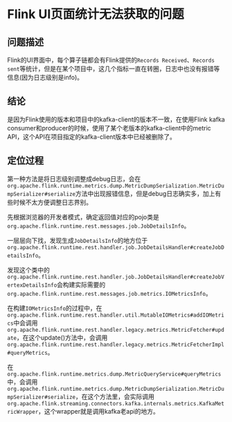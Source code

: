 # Flink UI页面统计无法获取的问题

## 问题描述

Flink的UI界面中，每个算子链都会有Flink提供的`Records Received`、`Records sent`等统计，但是在某个项目中，这几个指标一直在转圈，日志中也没有报错等信息(因为日志级别是info)。

## 结论

是因为Flink使用的版本和项目中的kafka-client的版本不一致，在使用Flink kafka consumer和producer的时候，使用了某个老版本的kafka-client中的metric API，这个API在项目指定的kafka-client版本中已经被删除了。

## 定位过程

第一种方法是将日志级别调整成debug日志，会在`org.apache.flink.runtime.metrics.dump.MetricDumpSerialization.MetricDumpSerializer#serialize`方法中出现报错信息，但是debug日志确实多，加上有些时候不太方便调整日志界别。

先根据浏览器的开发者模式，确定返回值对应的pojo类是`org.apache.flink.runtime.rest.messages.job.JobDetailsInfo`。

一层层向下找，发现生成`JobDetailsInfo`的地方位于`org.apache.flink.runtime.rest.handler.job.JobDetailsHandler#createJobDetailsInfo`。

发现这个类中的`org.apache.flink.runtime.rest.handler.job.JobDetailsHandler#createJobVertexDetailsInfo`会构建实际需要的`org.apache.flink.runtime.rest.messages.job.metrics.IOMetricsInfo`。

在构建`IOMetricsInfo`的过程中，在`org.apache.flink.runtime.rest.handler.util.MutableIOMetrics#addIOMetrics`中会调用`org.apache.flink.runtime.rest.handler.legacy.metrics.MetricFetcher#update`，在这个update()方法中，会调用`org.apache.flink.runtime.rest.handler.legacy.metrics.MetricFetcherImpl#queryMetrics`。

在`org.apache.flink.runtime.metrics.dump.MetricQueryService#queryMetrics`中，会调用`org.apache.flink.runtime.metrics.dump.MetricDumpSerialization.MetricDumpSerializer#serialize`，在这个方法里，会实际调用`org.apache.flink.streaming.connectors.kafka.internals.metrics.KafkaMetricWrapper`，这个wrapper就是调用kafka老api的地方。